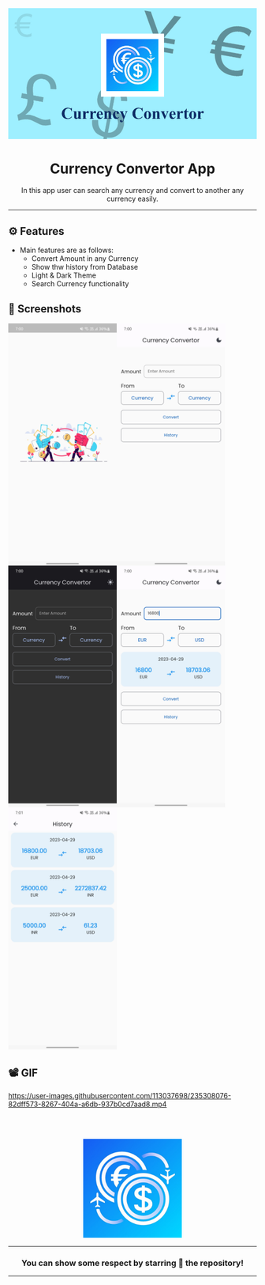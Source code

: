 <div align="center">

<img src="./assets/Screenshot/Currency Convertor Cover.jpg" width="520px">


# **Currency Convertor App**
In this app user can search any currency and convert to another any currency easily.

---
</div>

## ⚙️ Features

- Main features are as follows:
    - Convert Amount in any Currency
    - Show thw history from Database
    - Light & Dark Theme
    - Search Currency functionality


## 📲 Screenshots

<img align="left" src="./assets/Screenshot/s1.jpg" width="220px">
<img align="left" src="./assets/Screenshot/s2.jpg" width="220px">
<img align="left" src="./assets/Screenshot/s3.jpg" width="220px">
<img align="left" src="./assets/Screenshot/s4.jpg" width="220px">
<img src="./assets/Screenshot/s5.jpg" width="220px">

## 📽️ GIF


https://user-images.githubusercontent.com/113037698/235308076-82dff573-8267-404a-a6db-937b0cd7aad8.mp4



<br><br>


<div align="center">

<img src="./assets/images/icon.png" width="200px" height="200px">

 
---
### You can show some respect by starring 🌟 the repository!
---

</div>

